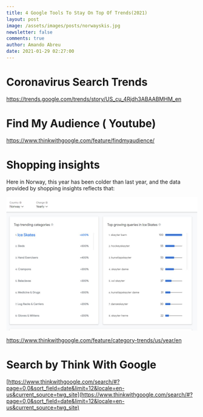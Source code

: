 ```yaml
---
title: 4 Google Tools To Stay On Top Of Trends(2021)
layout: post
image: /assets/images/posts/norwayskis.jpg
newsletter: false
comments: true
author: Amando Abreu
date: 2021-01-29 02:27:00
---
```

# Coronavirus Search Trends

<https://trends.google.com/trends/story/US_cu_4Rjdh3ABAABMHM_en>

# Find My Audience ( Youtube)

<https://www.thinkwithgoogle.com/feature/findmyaudience/>

# Shopping insights

Here in Norway, this year has been colder than last year, and the data provided by shopping insights reflects that:

![](/assets/images/posts/norwayskis.jpg)



<https://www.thinkwithgoogle.com/feature/category-trends/us/year/en>



# Search by Think With Google

[https://www.thinkwithgoogle.com/search/#?page=0,0&sort_field=date&limit=12&locale=en-us&current_source=twg_site](https://www.thinkwithgoogle.com/search/#?page=0,0&sort_field=date&limit=12&locale=en-us&current_source=twg_site)